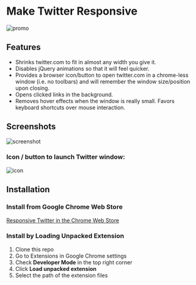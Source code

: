 # Make Twitter Responsive

![promo](http://f.cl.ly/items/3b012S1K060E3I3V3K0j/responsive-twitter-440.png)

## Features

* Shrinks twitter.com to fit in almost any width you give it.
* Disables jQuery animations so that it will feel quicker.
* Provides a browser icon/button to open twitter.com in a chrome-less
  window (i.e. no toolbars) and will remember the window size/position
  upon closing.
* Opens clicked links in the background.
* Removes hover effects when the window is really small. Favors keyboard
  shortcuts over mouse interaction.

## Screenshots

![screenshot](http://f.cl.ly/items/461A2S0u1L0O0b1T022a/chrome-screen-large.png)

### Icon / button to launch Twitter window:

![icon](http://f.cl.ly/items/140D1K0z2b2p2y0C1x20/responsive-twitter-icon.png)

## Installation

### Install from Google Chrome Web Store

[Responsive Twitter in the Chrome Web Store](https://chrome.google.com/webstore/detail/mlfldkpapihighaigbbaaicpjoddlhhf)

### Install by Loading Unpacked Extension

  1. Clone this repo
  2. Go to Extensions in Google Chrome settings
  3. Check **Developer Mode** in the top right corner
  4. Click **Load unpacked extension**
  5. Select the path of the extension files
